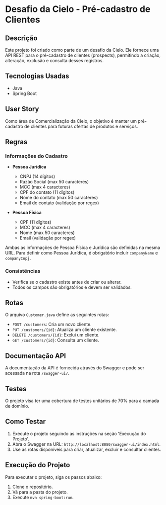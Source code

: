 
# Desafio da Cielo - Pré-cadastro de Clientes

## Descrição

Este projeto foi criado como parte de um desafio da Cielo. Ele fornece uma API REST para o pré-cadastro de clientes (prospects), permitindo a criação, alteração, exclusão e consulta desses registros.

## Tecnologias Usadas

- Java
- Spring Boot

## User Story

Como área de Comercialização da Cielo, o objetivo é manter um pré-cadastro de clientes para futuras ofertas de produtos e serviços.

## Regras

### Informações do Cadastro

- **Pessoa Jurídica**
    - CNPJ (14 dígitos)
    - Razão Social (max 50 caracteres)
    - MCC (max 4 caracteres)
    - CPF do contato (11 dígitos)
    - Nome do contato (max 50 caracteres)
    - Email do contato (validação por regex)

- **Pessoa Física**
    - CPF (11 dígitos)
    - MCC (max 4 caracteres)
    - Nome (max 50 caracteres)
    - Email (validação por regex)

Ambas as informações de Pessoa Física e Jurídica são definidas na mesma URL. Para definir como Pessoa Jurídica, é obrigatório incluir `companyName` e `companyCnpj`.

### Consistências

- Verifica se o cadastro existe antes de criar ou alterar.
- Todos os campos são obrigatórios e devem ser validados.

## Rotas

O arquivo `Customer.java` define as seguintes rotas:

- `POST /customers`: Cria um novo cliente.
- `PUT /customers/{id}`: Atualiza um cliente existente.
- `DELETE /customers/{id}`: Exclui um cliente.
- `GET /customers/{id}`: Consulta um cliente.

## Documentação API

A documentação da API é fornecida através do Swagger e pode ser acessada na rota `/swagger-ui/`.

## Testes

O projeto visa ter uma cobertura de testes unitários de 70% para a camada de domínio.

## Como Testar

1. Execute o projeto seguindo as instruções na seção 'Execução do Projeto'.
2. Abra o Swagger na URL: `http://localhost:8080/swagger-ui/index.html`.
3. Use as rotas disponíveis para criar, atualizar, excluir e consultar clientes.

## Execução do Projeto

Para executar o projeto, siga os passos abaixo:

1. Clone o repositório.
2. Vá para a pasta do projeto.
3. Execute `mvn spring-boot:run`.

